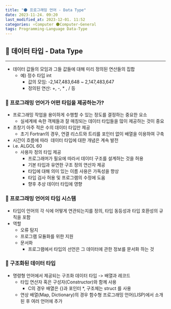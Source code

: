 ```yaml
---
title: "🌑 프로그래밍 언어 - Data Type"
date: 2023-11-24. 09:20
last_modified_at: 2023-12-01. 11:52
categories: ⭐Computer 🌑Computer-General
tags: Programming-Language Data-Type
---
```


## 💫 데이터 타입 - Data Type

---

- 데이터 값들의 모임과 그들 값들에 대해 미리 정의된 연산들의 집합
  - 예) 정수 타입 int
    - 값의 모임: -2,147,483,648 ~ 2,147,483,647
    - 정의된 연산: +, -, * , / 등

### 🫧 프로그래밍 언어가 어떤 타입을 제공하는가?

- 프로그래밍 작업을 용이하게 수행할 수 있는 정도를 결정하는 중요한 요소
  - 실세계에 속한 객체들과 잘 매칭되는 데이터 타입들을 많이 제공하는 것이 중요
- 초창기 아주 적은 수의 데이터 타입만 제공
  - 초기 Fortran의 경우, 연결 리스트와 트리를 포인터 없이 배열을 이용하여 구축
- 시간이 흐름에 따라  데이터 타입에 대한 개념은 계속 발전
- i.e. ALGOL 60
  - 사용자 정의 타입 제공
    - 프로그래머가 필요에 따라서 데이터 구조를 설계하는 것을 허용
    - 기본 타입과 유연한 구조 정의 연산자 제공
    - 타입에 대해 의미 있는 이름 사용은 가독성을 향상
    - 타입 검사 허용 및 프로그램의 수정에 도움
    - 향후 추상 데이터 타입에 영향

### 🫧 프로그래밍 언어의 타입 시스템

- 타입이 언어의 각 식에 어떻게 연관되는지를 정의, 타입 동등성과 타입 호환성의 규칙을 포함
- 역할
  - 오류 탐지
  - 프로그램 모듈화를 위한 지원
  - 문서화
    - 프로그램에서 타입의 선언은 그 데이터에 관한 정보를 문서화 하는 것

### 🫧 구조화된 데이터 타입

- 명령형 언어에서 제공되는 구조화 데이터 타입 -> 배열과 레코드
  - 타입 연산자 혹은 구성자(Constructor)와 함께 사용
    - C의 경우 배열은 {}과 포인터 *, 구조체는 struct 를 사용
  - 연상 배열(Map, Dictionary)의 경우 함수형 프로그래밍 언어(LISP)에서 소개된 후 여러 언어에 추가
